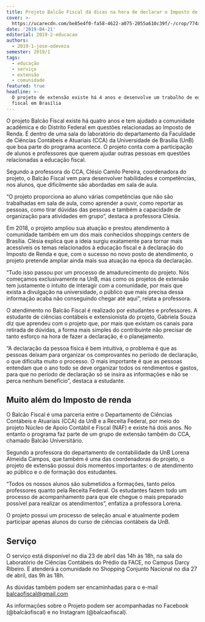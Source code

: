 ```yaml
---
title: Projeto Balcão Fiscal dá dicas na hora de declarar o Imposto de Renda
cover: >-
  https://ucarecdn.com/be85e4f0-fa58-4622-a075-2055a610c39f/-/crop/774x553/0,341/-/preview/
date: '2019-04-21'
editorial: 2019-2-educacao
authors:
  - 2019-1-jose-odeveza
semester: 2019/1
tags:
  - educação
  - serviço
  - extensão
  - comunidade
featured: true
headline: >-
  O projeto de extensão existe há 4 anos e desenvolve um trabalho de educação
  fiscal em Brasília
---
```

O projeto Balcão Fiscal existe há quatro anos e tem ajudado a comunidade acadêmica e do Distrito Federal em questões relacionadas ao Imposto de Renda. É dentro de uma sala do laboratório do departamento da Faculdade de Ciências Contábeis e Atuariais (CCA) da Universidade de Brasília (UnB) que boa parte do programa acontece. O projeto conta com a participação de alunos e professores que querem ajudar outras pessoas em questões relacionadas a educação fiscal.

Segundo a professora do CCA, Clésio Camilo Pereira, coordenadora do projeto, o Balcão Fiscal vem para desenvolver habilidades e competências, nos alunos, que dificilmente são abordadas em sala de aula.

“O projeto proporciona ao aluno várias competências que não são trabalhadas em sala de aula, como aprender a ouvir, como reportar as pessoas, como tirar dúvidas das pessoas e também a capacidade de organização para atividades em grupo”, destaca a professora Clésia.  

Em 2018, o projeto ampliou sua atuação e prestou atendimento à comunidade também em um dos mais conhecidos shoppings centers de Brasília. Clésia explica que a ideia surgiu exatamente para tornar mais acessíveis os temas relacionados à educação fiscal e à declaração do Imposto de Renda e que, com o sucesso no novo posto de atendimento, o projeto pretende ampliar ainda mais sua atuação na época da declaração.

“Tudo isso passou por um processo de amadurecimento do projeto. Nós começamos exclusivamente na UnB, mas como os projetos de extensão tem justamente o intuito de interagir com a comunidade, por mais que exista a divulgação na universidade, o público que mais precisa dessa informação acaba não conseguindo chegar até aqui”, relata a professora.  

O atendimento no Balcão Fiscal é realizado por estudantes e professores. A estudante de ciências contábeis e extensionista do projeto, Gabriela Souza diz que aprendeu com o projeto que, por mais que existam os canais para retirada de dúvidas, a forma mais simples do contribuinte não precisar de tanto esforço na hora de fazer a declaração, é o planejamento.

“A declaração da pessoa física é bem intuitiva, o problema é que as pessoas deixam para organizar os comprovantes no período de declaração, o que dificulta muito o processo. O mais importante é que as pessoas entendam que o ano todo se deve organizar todos os rendimentos e gastos, para que no período de declaração só se insira as informações e não se perca nenhum benefício”, destaca a estudante. 

## Muito além do Imposto de renda

O Balcão Fiscal é uma parceria entre o Departamento de Ciências Contábeis e Atuariais (CCA) da UnB e a Receita Federal, por meio do projeto Núcleo de Apoio Contábil e Fiscal (NAF) e existe há dois anos. No entanto o programa faz parte de um grupo de extensão também do CCA, chamado Balcão Universitário. 

Segundo a  professora do departamento de contabilidade da UnB Lorena Almeida Campos, que também é uma das coordenadoras do projeto, o projeto de extensão possui dois momentos importantes: o de atendimento ao público e o de formação dos estudantes. 

“Todos os nossos alunos são submetidos a formações, tanto pelos professores quanto pela Receita Federal. Os estudantes fazem todo um processo de acompanhamento para que ele chegue o mais preparado possível para realizar os atendimentos”, enfatiza a professora Lorena. 

O projeto possui um processo de seleção anual e atualmente podem participar apenas alunos do curso de ciências contábeis da UnB. 

## Serviço

O serviço está disponível no dia  23 de abril das 14h às 18h, na sala do Laboratório de Ciências Contábeis do Prédio da FACE, no Campus Darcy Ribeiro. E atenderá a comunidade no Shopping Conjunto Nacional no dia 27 de abril, das 9h às 18h.

As dúvidas também podem ser encaminhadas para o  e-mail balcaofiscal@gmail.com

As informações sobre o Projeto podem ser acompanhadas no Facebook (@balcãofiscal) e no Instagram (@balcaofiscal).
